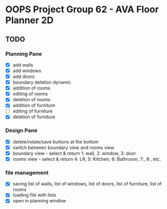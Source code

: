# OOPS Project Group 62 - AVA Floor Planner 2D

## TODO

### Planning Pane
- [x] add walls
- [x] add windows
- [x] add doors
- [x] boundary deletion dynamic
- [x] addition of rooms
- [x] editing of rooms
- [x] deletion of rooms
- [x] addition of furniture
- [ ] editing of furniture
- [x] deletion of furniture

### Design Pane
- [x] delete/rotate/save buttons at the bottom
- [x] switch between boundary view and rooms view
- [x] boundary view - select & return 1: wall, 2: window, 3: door
- [x] rooms view - select & return 4: LR, 5: Kitchen, 6: Bathroom, 7:, 8:, etc.

### file management
- [x] saving list of walls, list of windows, list of doors, list of furniture, list of rooms
- [x] loading file with lists
- [x] open in planning window